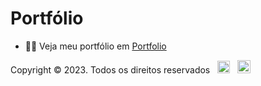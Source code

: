 # Portfólio

* 👨‍💻 Veja meu portfólio em <a target="_blank" rel="noreferrer" href='https://portfolio-ashy-six-85.vercel.app/'>Portfolio</a>

Copyright © 2023. Todos os direitos reservados
&nbsp;
<a href="https://www.linkedin.com/in/sillas-emanoel-656478218/" target="_blank" rel="noreferrer"><img src="https://raw.githubusercontent.com/danielcranney/readme-generator/main/public/icons/socials/linkedin.svg" width="20" height="20" /></a>
&nbsp;
<a href="[https://www.linkedin.com/in/sillas-emanoel-656478218/](https://github.com/sillasemanoel)" target="_blank" rel="noreferrer"><img src="https://raw.githubusercontent.com/danielcranney/readme-generator/main/public/icons/socials/github.svg" width="21" height="21" /></a>
